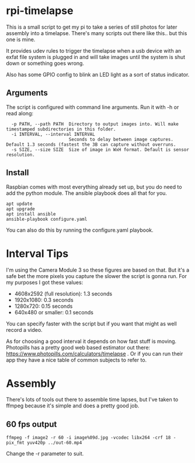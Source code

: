 # rpi-timelapse

This is a small script to get my pi to take a series of still photos for later assembly into a timelapse. There's many scripts out there like this.. but this one is mine.

It provides udev rules to trigger the timelapse when a usb device with an exfat file system is plugged in and will take images until the system is shut down or something goes wrong.

Also has some GPIO config to blink an LED light as a sort of status indicator. 

## Arguments

The script is configured with command line arguments. Run it with -h or read along:

```
  -p PATH, --path PATH  Directory to output images into. Will make timestamped subdirectories in this folder.
  -i INTERVAL, --interval INTERVAL
                        Seconds to delay between image captures. Default 1.3 seconds (fastest the 3B can capture without overruns.
  -s SIZE, --size SIZE  Size of image in WxH format. Default is sensor resolution.
```

## Install

Raspbian comes with most everything already set up, but you do need to add the python module. The ansible playbook does all that for you.

```
apt update
apt upgrade
apt install ansible
ansible-playbook configure.yaml
```

You can also do this by running the configure.yaml playbook.

# Interval Tips

I'm using the Camera Module 3 so these figures are based on that. But it's a safe bet the more pixels you capture the slower the script is gonna run. For my purposes I got these values:

* 4608x2592 (full resolution): 1.3 seconds
* 1920x1080: 0.3 seconds
* 1280x720: 0.15 seconds
* 640x480 or smaller: 0.1 seconds

You can specify faster with the script but if you want that might as well record a video.

As for choosing a good interval it depends on how fast stuff is moving. Photopills has a pretty good web based estimator out there: https://www.photopills.com/calculators/timelapse . Or if you can run their app they have a nice table of common subjects to refer to.

# Assembly

There's lots of tools out there to assemble time lapses, but I've taken to ffmpeg because it's simple and does a pretty good job.

## 60 fps output

```
ffmpeg -f image2 -r 60 -i image%09d.jpg -vcodec libx264 -crf 18 -pix_fmt yuv420p ../out-60.mp4
```

Change the -r parameter to suit.
